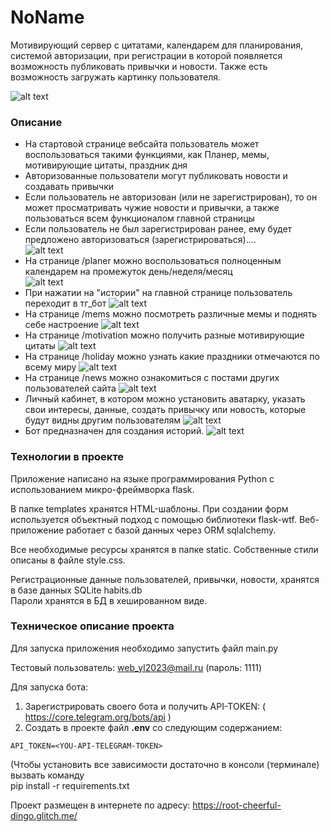 # NoName #
Мотивирующий сервер с цитатами, календарем для планирования, системой авторизации, при регистрации в которой появляется возможность публиковать привычки и новости. Также есть возможность загружать картинку пользователя.


![alt text](static/screens/main_window.png)
 

### Описание ### 
* На стартовой странице вебсайта пользователь может воспользоваться такими функциями, как Планер, мемы, мотивирующие цитаты, праздник дня
* Авторизованные пользователи могут публиковать новости и создавать привычки
* Если пользователь не авторизован (или не зарегистрирован), то он может просматривать чужие новости и привычки, а также пользоваться всем функционалом главной страницы
* Если пользователь не был зарегистрирован ранее, ему будет предложено авторизоваться (зарегистрироваться)....   
![alt text](static/screens/login.png)
* На странице /planer можно воспользоваться полноценным календарем на промежуток день/неделя/месяц  
![alt text](static/screens/planer.png)
* При нажатии на "истории" на главной странице пользователь переходит в тг_бот 
![alt text](static/screens/stories.png)
* На странице /mems можно посмотреть различные мемы и поднять себе настроение 
![alt text](static/screens/mems.png)
* На странице /motivation можно получить разные мотивирующие цитаты 
![alt text](static/screens/motivation.png)
* На странице /holiday можно узнать какие праздники отмечаются по всему миру
![alt text](static/screens/holiday.png)
* На странице /news можно ознакомиться с постами других пользователей сайта
![alt text](static/screens/news.png)
* Личный кабинет, в котором можно установить аватарку, указать свои интересы, данные, создать привычку или новость, которые будут видны другим пользователям
![alt text](static/screens/office.png)
* Бот предназначен для создания историй. 
![alt text](static/screens/bot.png) 

 

### Технологии в проекте ###

Приложение написано на языке программирования Python c использованием микро-фреймворка flask. 

В папке templates хранятся HTML-шаблоны. 
При создании форм используется объектный подход с помощью библиотеки flask-wtf.
Веб-приложение работает с базой данных через ORM sqlalchemy.

Все необходимые ресурсы хранятся в папке static. Собственные стили описаны в файле style.css.

Регистрационные данные пользователей, привычки, новости, хранятся в базе данных SQLite habits.db   
Пароли хранятся в БД в хешированном виде. 

### Техническое описание проекта ###
Для запуска приложения необходимо запустить файл main.py  

Тестовый пользователь: web_yl2023@mail.ru (пароль: 1111) 

Для запуска бота: 
1. Зарегистрировать своего бота и получить API-TOKEN: ( https://core.telegram.org/bots/api )
2. Создать в проекте файл **.env** со следующим содержанием:

```
API_TOKEN=<YOU-API-TELEGRAM-TOKEN>
```

(Чтобы установить все зависимости 
достаточно в консоли (терминале) вызвать команду  
pip install -r requirements.txt

Проект размещен в интернете по адресу: https://root-cheerful-dingo.glitch.me/
